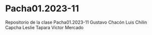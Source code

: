 # Pacha01.2023-11
Repositorio de la clase Pacha01.2023-11
Gustavo Chacón
Luis Chilin Capcha
Leslie Tapara
Victor Mercado
